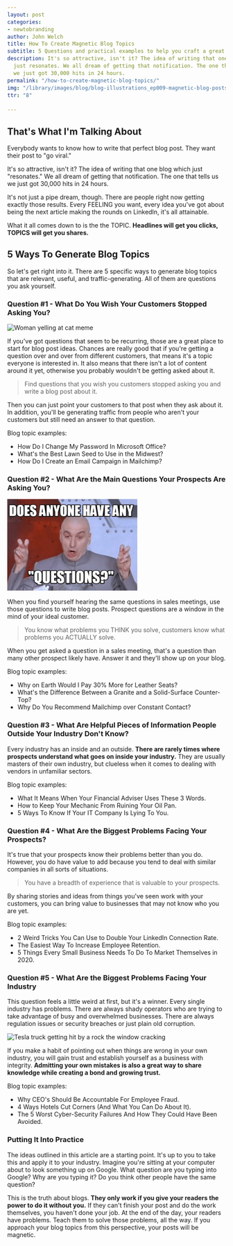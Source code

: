```yaml
---
layout: post
categories:
- newtobranding
author: John Welch
title: How To Create Magnetic Blog Topics
subtitle: 5 Questions and practical examples to help you craft a great blog post.
description: It's so attractive, isn't it? The idea of writing that one blog which
  just resonates. We all dream of getting that notification. The one that tells us
  we just got 30,000 hits in 24 hours.
permalink: "/how-to-create-magnetic-blog-topics/"
img: "/library/images/blog/blog-illustrations_ep009-magnetic-blog-posts.png"
ttr: "8"

---
```

## That's What I'm Talking About

Everybody wants to know how to write that perfect blog post. They want their post to "go viral."

It's so attractive, isn't it? The idea of writing that one blog which just "resonates." We all dream of getting that notification. The one that tells us we just got 30,000 hits in 24 hours.

It's not just a pipe dream, though. There are people right now getting exactly those results. Every FEELING you want, every idea you've got about being the next article making the rounds on LinkedIn, it's all attainable.

What it all comes down to is the the TOPIC. **Headlines will get you clicks, TOPICS will get you shares.**

## 5 Ways To Generate Blog Topics

So let's get right into it. There are 5 specific ways to generate blog topics that are relevant, useful, and traffic-generating. All of them are questions you ask yourself.

### Question #1 - What Do You Wish Your Customers Stopped Asking You?

<img class="inline-blog-image" src="https://overtnetwork.com/uploads/woman-yelling-at-cat-meme.jpg" alt="Woman yelling at cat meme">

If you've got questions that seem to be recurring, those are a great place to start for blog post ideas. Chances are really good that if you're getting a question over and over from different customers, that means it's a topic everyone is interested in. It also means that there isn't a lot of content around it yet, otherwise you probably wouldn't be getting asked about it.

> Find questions that you wish you customers stopped asking you and write a blog post about it. 

Then you can just point your customers to that post when they ask about it. In addition, you'll be generating traffic from people who aren't your customers but still need an answer to that question.

Blog topic examples:

- How Do I Change My Password In Microsoft Office?
- What's the Best Lawn Seed to Use in the Midwest?
- How Do I Create an Email Campaign in Mailchimp?

### Question #2 - What Are the Main Questions Your Prospects Are Asking You?

<img class="inline-blog-image" src="/uploads/does-anyone-have-any-questions-meme.png" alt="Does anyone have any questions">

When you find yourself hearing the same questions in sales meetings, use those questions to write blog posts. Prospect questions are a window in the mind of your ideal customer. 

> You know what problems you THINK you solve, customers know what problems you ACTUALLY solve. 

When you get asked a question in a sales meeting, that's a question than many other prospect likely have. Answer it and they'll show up on your blog.

Blog topic examples:

- Why on Earth Would I Pay 30% More for Leather Seats?
- What's the Difference Between a Granite and a Solid-Surface Counter-Top?
- Why Do You Recommend Mailchimp over Constant Contact?

### Question #3 - What Are Helpful Pieces of Information People Outside Your Industry Don't Know?

Every industry has an inside and an outside. **There are rarely times where prospects understand what goes on inside your industry.** They are usually masters of their own industry, but clueless when it comes to dealing with vendors in unfamiliar sectors.

Blog topic examples:

- What It Means When Your Financial Adviser Uses These 3 Words.
- How to Keep Your Mechanic From Ruining Your Oil Pan.
- 5 Ways To Know If Your IT Company Is Lying To You.

### Question #4 - What Are the Biggest Problems Facing Your Prospects?

It's true that your prospects know their problems better than you do. However, you do have value to add because you tend to deal with similar companies in all sorts of situations. 

> You have a breadth of experience that is valuable to your prospects. 

By sharing stories and ideas from things you've seen work with your customers, you can bring value to businesses that may not know who you are yet.

Blog topic examples:

- 2 Weird Tricks You Can Use to Double Your LinkedIn Connection Rate.
- The Easiest Way To Increase Employee Retention.
- 5 Things Every Small Business Needs To Do To Market Themselves in 2020.

### Question #5 - What Are the Biggest Problems Facing Your Industry

This question feels a little weird at first, but it's a winner. Every single industry has problems. There are always shady operators who are trying to take advantage of busy and overwhelmed businesses. There are always regulation issues or security breaches or just plain old corruption.

<img class="inline-blog-image" src="https://overtnetwork.com/uploads/tesla-truck-gif.gif" alt="Tesla truck getting hit by a rock the window cracking">

If you make a habit of pointing out when things are wrong in your own industry, you will gain trust and establish yourself as a business with integrity. **Admitting your own mistakes is also a great way to share knowledge while creating a bond and growing trust.**

Blog topic examples:

- Why CEO's Should Be Accountable For Employee Fraud.
- 4 Ways Hotels Cut Corners (And What You Can Do About It).
- The 5 Worst Cyber-Security Failures And How They Could Have Been Avoided.

### Putting It Into Practice

The ideas outlined in this article are a starting point. It's up to you to take this and apply it to your industry. Imagine you're sitting at your computer about to look something up on Google. What question are you typing into Google? Why are you typing it? Do you think other people have the same question?

This is the truth about blogs. **They only work if you give your readers the power to do it without you.** If they can't finish your post and do the work themselves, you haven't done your job. At the end of the day, your readers have problems. Teach them to solve those problems, all the way. If you approach your blog topics from this perspective, your posts will be magnetic.